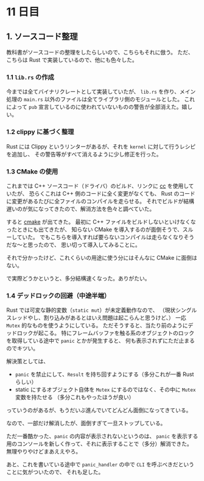 # 11 日目

## 1. ソースコード整理

教科書がソースコードの整理をしたらしいので、こちらもそれに倣う。
ただ、こちらは Rust で実装しているので、他にも色々した。

### 1.1 `lib.rs` の作成

今までは全てバイナリクレートとして実装していたが、
`lib.rs` を作り、メイン処理の `main.rs` 以外のファイルは全てライブラリ側のモジュールとした。
これによって `pub` 宣言しているのに使われていないものの警告が全部消えた。嬉しい。

### 1.2 clippy に基づく整理

Rust には Clippy というリンターがあるが、それを `kernel` に対して行うレシピを追加し、
その警告等がすべて消えるように少し修正を行った。

### 1.3 CMake の使用

これまでは C++ ソースコード（ドライバ）のビルド、リンクに
[cc](https://crates.io/crates/cc) を使用していたが、
恐らくこれは C++ 側のコードに全く変更がなくても、
Rust のコードに変更があるたびに全ファイルのコンパイルを走らせる。
それでビルドが結構遅いのが気になってきたので、解消方法を色々と調べていた。

すると [cmake](https://crates.io/crates/cmake) が出てきた。
最初に C++ ファイルをビルドしないといけなくなったときにも出てきたが、
知らない CMake を導入するのが面倒そうで、スルーしていた。
でもこちらを導入すれば要らないコンパイルは走らなくなりそうだな～と思ったので、
思い切って導入してみることに。

それで分かったけど、これくらいの用途に使う分にはそんなに CMake に面倒はない。

で実際どうかというと、多分結構速くなった。ありがたい。

### 1.4 デッドロックの回避（中途半端）

Rust では可変な静的変数（`static mut`）が未定義動作なので、
（現状シングルスレッドやし、割り込みがあるとはいえ問題は起こらんと思うけど、）
一応 `Mutex` 的なものを使うようにしている。
ただそうすると、当たり前のようにデッドロックが起こる。
特にフレームバッファを触る系のオブジェクトのロックを取得している途中で `panic` とかが発生すると、
何も表示されずにただ止まるのでキツい。

解決策としては、

- `panic` を禁止にして、`Result` を持ち回すようにする（多分これが一番 Rust らしい）
- static にするオブジェクト自体を `Mutex` にするのではなく、その中に `Mutex` 変数を持たせる
  （多分これもやったほうが良い）

っていうのがあるが、もうだいぶ進んでいてどんどん面倒になってきている。

なので、一部だけ解消したが、面倒すぎて一旦ストップしている。

ただ一番酷かった、`panic` の内容が表示されないというのは、
`panic` を表示する用のコンソールを新しく作って、それに表示することで（多分）解消できた。
無理やりやけどまあええやろ。

あと、これを書いている途中で `panic_handler` の中で `CLI` を呼ぶべきだということに気がついたので、
それも足した。
